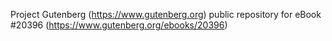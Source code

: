 Project Gutenberg (https://www.gutenberg.org) public repository for eBook #20396 (https://www.gutenberg.org/ebooks/20396)
